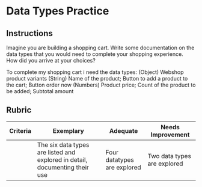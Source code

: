 # Data Types Practice

## Instructions

Imagine you are building a shopping cart. Write some documentation on the data types that you would need to complete your shopping experience. How did you arrive at your choices?

To complete my shopping cart i need the data types:
(Object) Webshop product variants 
(String) Name of the product; Button to add a product to the cart; Button order now
(Numbers) Product price; Count of the product to be added; Subtotal amount

## Rubric

Criteria | Exemplary | Adequate | Needs Improvement
--- | --- | --- | -- |
||The six data types are listed and explored in detail, documenting their use|Four datatypes are explored|Two data types are explored|

